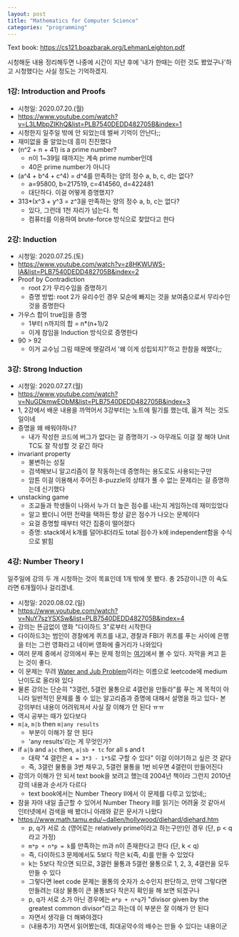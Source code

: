 ```yaml
---
layout: post
title: "Mathematics for Computer Science"
categories: "programming"
---
```


Text book: https://cs121.boazbarak.org/LehmanLeighton.pdf

시청해둔 내용 정리해두면 나중에 시간이 지난 후에 '내가 한때는 이런 것도 봤었구나'하고 시청했다는 사실 정도는 기억하겠지.

### 1강: Introduction and Proofs

- 시청일: 2020.07.20.(월)
- https://www.youtube.com/watch?v=L3LMbpZIKhQ&list=PLB7540DEDD482705B&index=1
- 시청한지 일주일 밖에 안 되었는데 벌써 기억이 안난다;;
- 재미없을 줄 알았는데 흥미 진진했다
- (n^2 + n + 41) is a prime number?
    - n이 1~39일 때까지는 계속 prime number인데
    - 40은 prime number가 아니다
- (a^4 + b^4 + c^4) = d^4를 만족하는 양의 정수 a, b, c, d는 없다?
    - a=95800, b=217519, c=414560, d=422481
    - 대단하다. 이걸 어떻게 증명했지?
- 313\*(x^3 + y^3 = z^3을 만족하는 양의 정수 a, b, c는 없다?
    - 있다, 그런데 1천 자리가 넘는다. 헉
    - 컴퓨터를 이용하여 brute-force 방식으로 찾았다고 한다

### 2강: Induction

- 시청일: 2020.07.25.(토)
- https://www.youtube.com/watch?v=z8HKWUWS-lA&list=PLB7540DEDD482705B&index=2
- Proof by Contradiction
    - root 2가 무리수임을 증명하기
    - 증명 방법: root 2가 유리수인 경우 모순에 빠지는 것을 보여줌으로서 무리수인 것을 증명한다
- 가우스 합이 true임을 증명
    - 1부터 n까지의 합 = n\*(n+1)/2
    - 이게 참임을 Induction 방식으로 증명한다
- 90 > 92
    - 이거 교수님 그림 때문에 헷갈려서 '왜 이게 성립되지?'하고 한참을 헤맸다;;

### 3강: Strong Induction

- 시청일: 2020.07.27.(월)
- https://www.youtube.com/watch?v=NuGDkmwEObM&list=PLB7540DEDD482705B&index=3
- 1, 2강에서 배운 내용을 까먹어서 3강부터는 노트에 필기를 했는데, 옮겨 적는 것도 일이네
- 증명을 왜 배워야하나?
    - 내가 작성한 코드에 버그가 없다는 걸 증명하기 -> 아무래도 이걸 잘 해야 Unit TC도 잘 작성할 것 같긴 하다
- invariant property
    - 불변하는 성질
    - 검색해보니 알고리즘이 잘 작동하는데 증명하는 용도로도 사용되는구만
    - 암튼 이걸 이용해서 주어진 8-puzzle의 상태가 풀 수 없는 문제라는 걸 증명하는데 신기했다
- unstacking game
    - 조교들과 학생들이 나와서 누가 더 높은 점수를 내는지 게임하는데 재미있었다
    - 알고 봤더니 어떤 전략을 택하든 항상 같은 점수가 나오는 문제이다
    - 요걸 증명할 때부터 약간 집중이 떨어졌다
    - 증명: stack에서 k개를 덜어내더라도 total 점수가 k에 independent함을 수식으로 밝힘

### 4강: Number Theory I

일주일에 강의 두 개 시청하는 것이 목표인데 1개 밖에 못 봤다. 총 25강이니깐 이 속도라면 6개월이나 걸리겠네.

- 시청일: 2020.08.02.(일)
- https://www.youtube.com/watch?v=NuY7szYSXSw&list=PLB7540DEDD482705B&index=4
- 강의는 뜬금없이 영화 "다이하드 3"로부터 시작한다
- 다이하드3는 범인이 경찰에게 퀴즈를 내고, 경찰과 FBI가 퀴즈를 푸는 사이에 은행을 터는 그런 영화라고 네이버 영화에 줄거리가 나와있다
- 여러 문제 중에서 강의에서 푸는 문제 정의는 [여기](https://www.youtube.com/watch?v=NuY7szYSXSw&feature=youtu.be&t=205)에서 볼 수 있다. 자막을 켜고 듣는 것이 좋다.
- 이 문제는 무려 [Water and Jub Problem](https://leetcode.com/problems/water-and-jug-problem/)이라는 이름으로 leetcode에 medium 난이도로 올라와 있다
- 물론 강의는 단순히 "3갤런, 5갤런 물통으로 4갤런을 만들라"를 푸는 게 목적이 아니라 일반적인 문제를 풀 수 있는 알고리즘과 증명에 대해서 설명을 하고 있다- 본 강의부터 내용이 어려워져서 사실 잘 이해가 안 된다 ㅠㅠ
- 역시 공부는 때가 있다보다
- `m|a`, `m|b` then `m|any results`
    - 부분이 이해가 잘 안 된다
    - 'any results'라는 게 무엇인가?
- if `a|b` and `a|c` then, `a|sb + tc` for all s and t
    - 대략 "4 갤런은 `4 = 3*3 - 1*5`로 구할 수 있다" 이걸 이야기하고 싶은 것 같다
    - 즉, 3갤런 물통을 3번 채우고, 5갤런 물통을 1번 비우면 4갤런이 만들어진다
- 강의가 이해가 안 되서 text book을 보려고 했는데 2004년 책이라 그런지 2010년 강의 내용과 순서가 다르다
    - text book에서는 Number Theory II에서 이 문제를 다루고 있었네;;
- 잠을 자야 내일 출근할 수 있어서 Number Theory II를 읽기는 어려울 것 같아서 인터넷에서 검색을 배 봤더니 아래와 같은 문서가 나왔다
- https://www.math.tamu.edu/~dallen/hollywood/diehard/diehard.htm
    - p, q가 서로 소 (영어로는 relatively prime이라고 하는구만)인 경우 (단, p < q라고 가정)
    - `m*p + n*p = k`를 만족하는 m과 n이 존재한다고 한다 (단, k < q)
    - 즉, 다이하드3 문제에서도 5보다 작은 k(즉, 4)를 만들 수 있었다
    - k는 5보다 작으면 되므로, 3갤런 물통과 5갤런 물통으로 1, 2, 3, 4갤런을 모두 만들 수 있다
    - 그렇다면 leet code 문제는 몰통의 숫자가 소수인지 판단하고, 만약 그렇다면 만들려는 대상 물통이 큰 물통보다 작은지 확인을 해 보면 되겠구나
    - p, q가 서로 소가 아닌 경우에는 `m*p + n*q`가 "divisor given by the greatest common divisor"라고 하는데 이 부분은 잘 이해가 안 된다
    - 자면서 생각을 더 해봐야겠다
    - (내용추가) 자면서 읽어봤는데, 최대공약수의 배수는 만들 수 있다는 내용이군
